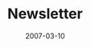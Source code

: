 ---
date: 2007-03-10
title: Newsletter
source: NSF Division of Chemistry
sourceUrl: https://www.nsf.gov/pubs/2007/nsf07029/nsf07029.pdf
pdfLink: 20070310-newsletter-nsf.pdf
---